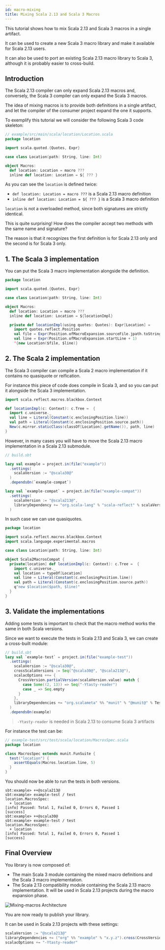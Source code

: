```yaml
---
id: macro-mixing
title: Mixing Scala 2.13 and Scala 3 Macros
---
```


This tutorial shows how to mix Scala 2.13 and Scala 3 macros in a single artifact.

It can be used to create a new Scala 3 macro library and make it available for Scala 2.13 users.

It can also be used to port an existing Scala 2.13 macro library to Scala 3, although it is probably easier to cross-build.

## Introduction

The Scala 2.13 compiler can only expand Scala 2.13 macros and, conversely, the Scala 3 compiler can only expand the Scala 3 macros.

The idea of mixing macros is to provide both definitions in a single artifact, and let the compiler of the consumer project expand the one it supports.

To exemplify this tutorial we will consider the following Scala 3 code skeleton:

```scala
// example/src/main/scala/location/Location.scala
package location

import scala.quoted.{Quotes, Expr}

case class Location(path: String, line: Int)

object Macros:
  def location: Location = macro ???
  inline def location: Location = ${ ??? }
```

As you can see the `location` is defined twice:
- `def location: Location = macro ???` is a Scala 2.13 macro definition
- `inline def location: Location = ${ ??? }` is a Scala 3 macro definition

`location` is not a overloaded method, since both signatures are strictly identical.

This is quite surprising!
How does the compiler accept two methods with the same name and signature?

The reason is that it recognizes the first definition is for Scala 2.13 only and the second is for Scala 3 only.

## 1. The Scala 3 implementation

You can put the Scala 3 macro implementation alongside the definition.

```scala
package location

import scala.quoted.{Quotes, Expr}

case class Location(path: String, line: Int)

object Macros:
  def location: Location = macro ???
  inline def location: Location = ${locationImpl}

  private def locationImpl(using quotes: Quotes): Expr[Location] =
    import quotes.reflect.Position
    val file = Expr(Position.ofMacroExpansion.sourceFile.jpath.toString)
    val line = Expr(Position.ofMacroExpansion.startLine + 1)
    '{new Location($file, $line)}
```

## 2. The Scala 2 implementation

The Scala 3 compiler can compile a Scala 2 macro implementation if it contains no quasiquote or reification.

For instance this piece of code does compile in Scala 3, and so you can put it alongside the Scala 3 implementation.
```scala
import scala.reflect.macros.blackbox.Context

def locationImpl(c: Context): c.Tree =  {
  import c.universe._
  val line = Literal(Constant(c.enclosingPosition.line))
  val path = Literal(Constant(c.enclosingPosition.source.path))
  New(c.mirror.staticClass(classOf[Location].getName()), path, line)
}
```

However, in many cases you will have to move the Scala 2.13 macro implementation in a Scala 2.13 submodule.

```scala
// build.sbt

lazy val example = project.in(file("example"))
  .settings(
    scalaVersion := "@scala30@"
  )
  .dependsOn(`example-compat`)

lazy val `example-compat` = project.in(file("example-compat"))
  .settings(
    scalaVersion := "@scala213@",
    libraryDependency += "org.scala-lang" % "scala-reflect" % scalaVersion.value
  )
```

In such case we can use quasiquotes.

```scala
package location

import scala.reflect.macros.blackbox.Context
import scala.language.experimental.macros

case class Location(path: String, line: Int)

object Scala2MacrosCompat {
  private[location] def locationImpl(c: Context): c.Tree =  {
    import c.universe._
    val location = typeOf[Location]
    val line = Literal(Constant(c.enclosingPosition.line))
    val path = Literal(Constant(c.enclosingPosition.source.path))
    q"new $location($path, $line)"
  }
}
```

## 3. Validate the implementations

Adding some tests is important to check that the macro method works the same in both Scala versions.

Since we want to execute the tests in Scala 2.13 and Scala 3, we can create a cross-built module:

```scala
// build.sbt
lazy val `example-test` = project.in(file("example-test"))
  .settings(
    scalaVersion := "@scala30@",
    crossScalaVersions := Seq("@scala30@", "@scala213@"),
    scalacOptions ++= {
      CrossVersion.partialVersion(scalaVersion.value) match {
        case Some((2, 13)) => Seq("-Ytasty-reader")
        case _ => Seq.empty
      }
    },
    libraryDependencies += "org.scalameta" %% "munit" % "@munit@" % Test
  )
  .dependsOn(example)
```

> `-Ytasty-reader` is needed in Scala 2.13 to consume Scala 3 artifacts

For instance the test can be:
```scala
// example-test/src/test/scala/location/MacrosSpec.scala
package location

class MacrosSpec extends munit.FunSuite {
  test("location") {
    assertEquals(Macros.location.line, 5)
  }
}
```

You should now be able to run the tests in both versions.

```shell
sbt:example> ++@scala213@
sbt:example> example-test / test
location.MacrosSpec:
  + location
[info] Passed: Total 1, Failed 0, Errors 0, Passed 1
[success]
sbt:example> ++@scala30@
sbt:example> example-test / test
location.MacrosSpec:
  + location
[info] Passed: Total 1, Failed 0, Errors 0, Passed 1
[success]
```

## Final Overview

You library is now composed of:
-  The main Scala 3 module containing the mixed macro definitions and the Scala 3 macro implementation.
-  The Scala 2.13 compatibility module containing the Scala 2.13 macro implementation.
It will be used in Scala 2.13 projects during the macro expansion phase.

![Mixing-macros Architecture](assets/macros/mixing.svg)

You are now ready to publish your library.

It can be used in Scala 2.13 projects with these settings:

```scala
scalaVersion := "@scala213@"
libraryDependencies += ("org" %% "example" % "x.y.z").cross(CrossVersion.for2_13Use3)
scalacOptions += "-Ytasty-reader"
```
